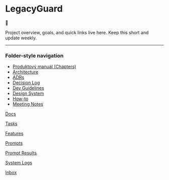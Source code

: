 # LegacyGuard

<aside>
🧭

Project overview, goals, and quick links live here. Keep this short and update weekly.

</aside>

---

### Folder-style navigation

- [Produktový manuál (Chapters)](view://1facb42e-d95d-4a83-be46-37ba057fcace)
- [Architecture](view://0c8dcc16-10fb-465b-98ed-29ccc0342332)
- [ADRs](view://d0bc0576-2cfa-449f-8289-46aaafb9a68d)
- [Decision Log](view://22533965-e5fd-43e4-ae88-2000441c578e)
- [Dev Guidelines](view://df29f942-0425-49dd-a310-d658cdb1a29c)
- [Design System](view://7f472cad-ce99-4341-8955-8f0c864fd32b)
- [How-to](view://118aa554-50c3-4c42-87b7-e314185bcffa)
- [Meeting Notes](view://ba6e58c3-d84c-4823-bdda-9f5b492f7c44)

[Docs](LegacyGuard%20a3ec4801205d4046ad0c0c1b18564720/Docs%2025dc6e821aa8460ba3fc3a90b5d86872.csv)

[Tasks](LegacyGuard%20a3ec4801205d4046ad0c0c1b18564720/Tasks%2025ff65f36bfc4428b7ccf66578511a8a.csv)

[Features](LegacyGuard%20a3ec4801205d4046ad0c0c1b18564720/Features%2065472ecceccf486fa4e2b758eb9d3e12.csv)

[Prompts](LegacyGuard%20a3ec4801205d4046ad0c0c1b18564720/Prompts%20250b7bd7289d4c738ca36fa64a768178.csv)

[Prompt Results](LegacyGuard%20a3ec4801205d4046ad0c0c1b18564720/Prompt%20Results%2078a2efd68b4b41ce9db691c9219e1033.csv)

[System Logs](LegacyGuard%20a3ec4801205d4046ad0c0c1b18564720/System%20Logs%204aa1bf56c5ea4a9cac952be347d5c58b.csv)

[Inbox](LegacyGuard%20a3ec4801205d4046ad0c0c1b18564720/Inbox%200e5cca2f54d24df981bd7ed15bfd7c42.csv)
